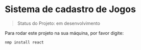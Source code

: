 <h1>Sistema de cadastro de Jogos</h1>

> Status do Projeto: em desenvolvimento

Para rodar este projeto na sua máquina, por favor digite:

```
nmp install react
```
